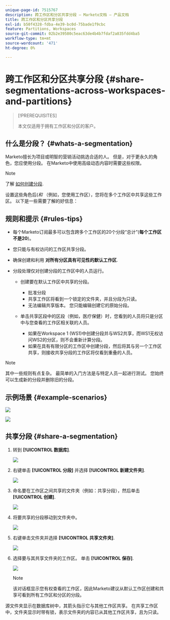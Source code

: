 ```yaml
---
unique-page-id: 7515767
description: 跨工作区和分区共享分段 — Marketo文档 — 产品文档
title: 跨工作区和分区共享分段
exl-id: b50f4328-fdba-4e39-bc0d-75bade1f9cbc
feature: Partitions, Workspaces
source-git-commit: 02b2e39580c5eac63de4b4b7fdaf2a835fdd4ba5
workflow-type: tm+mt
source-wordcount: '471'
ht-degree: 0%

---
```


# 跨工作区和分区共享分段 {#share-segmentations-across-workspaces-and-partitions}

>[!PREREQUISITES]
>
>本文仅适用于拥有工作区和分区的客户。

## 什么是分段？ {#whats-a-segmentation}

Marketo擅长为项目或明智的营销活动挑选合适的人。 但是，对于更永久的角色，您应使用分段。 在Marketo中使用高级动态内容时需要这些权限。

>[!NOTE]
>
>了解 [如何创建分段](/help/marketo/product-docs/personalization/segmentation-and-snippets/segmentation/create-a-segmentation.md).

设置这些角色后(_和_ （例如，您使用工作区），您将在多个工作区中共享这些工作区。 以下是一些需要了解的好信息：

## 规则和提示 {#rules-tips}

* 每个Marketo订阅最多可以包含跨多个工作区的20个分段“总计”(**每个工作区不是20**)。
* 您只能与有权访问的工作区共享分段。
* 确保创建和利用 **对所有分区具有可见性的默认工作区**.

* 分段处理仅对创建分段的工作区中的人员运行。

   * 创建要在默认工作区中共享的分段。
      * 批准分段
      * 共享工作区将看到一个锁定的文件夹，并且分段为只读。
      * 无法编辑共享版本。 您只能编辑创建它的原始分段。

   * 单击共享区段中的区段（例如，医疗保健）时，您看到的人员将只是分区中与您查看的工作区相关联的人员。
      * 如果在Workspace 1 (WS1)中创建分段并与WS2共享，而WS1无权访问WS2的分区，则不会重新计算分段。
      * 如果在具有有限分区的工作区中创建分段，然后将其与另一个工作区共享，则接收共享分段的工作区将仅看到重叠的人员。

>[!NOTE]
>
>其中一些规则有点复杂。 最简单的入门方法是与特定人员一起进行测试。 您始终可以生成新的分段并删除旧的分段。

## 示例场景 {#example-scenarios}

![](assets/share-segmentations-across-workspaces-and-partitions-1.png)

![](assets/share-segmentations-across-workspaces-and-partitions-2.png)

## 共享分段 {#share-a-segmentation}

1. 转到 **[!UICONTROL 数据库]**.

   ![](assets/share-segmentations-across-workspaces-and-partitions-3.png)

1. 右键单击 **[!UICONTROL 分段]** 并选择 **[!UICONTROL 新建文件夹]**.

   ![](assets/share-segmentations-across-workspaces-and-partitions-4.png)

1. 命名要在工作区之间共享的文件夹（例如：共享分段），然后单击 **[!UICONTROL 创建]**.

   ![](assets/share-segmentations-across-workspaces-and-partitions-5.png)

1. 将要共享的分段移动到文件夹中。

   ![](assets/share-segmentations-across-workspaces-and-partitions-6.png)

1. 右键单击文件夹并选择 **[!UICONTROL 共享文件夹]**.

   ![](assets/share-segmentations-across-workspaces-and-partitions-7.png)

1. 选择要与其共享文件夹的工作区。 单击 **[!UICONTROL 保存]**.

   ![](assets/share-segmentations-across-workspaces-and-partitions-8.png)

   >[!NOTE]
   >
   >该对话框显示您有权查看的工作区，因此Marketo建议从默认工作区创建和共享可看到所有工作区和分区的分段。

源文件夹显示在数据库树中，其箭头指示它与其他工作区共享。 在共享工作区中，文件夹显示时带有锁，表示文件夹的内容已从其他工作区共享，且为只读。
